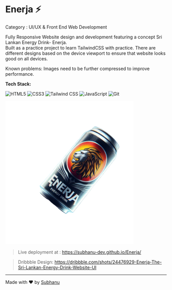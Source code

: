 # Enerja ⚡

Category : UI/UX & Front End Web Development

Fully Responsive Website design and development featuring a concept Sri Lankan Energy Drink- Enerja.  <br>
Built as a practice project to learn TailwindCSS with practice. There are different designs based on the device viewport to ensure that website looks good on all devices.

Known problems: Images need to be further compressed to improve performance.

**Tech Stack:** 

![HTML5](https://img.shields.io/badge/HTML-5C2D91?style=for-the-badge&logo=html5&logoColor=white)
![CSS3](https://img.shields.io/badge/CSS-1572B6?style=for-the-badge&logo=css3&logoColor=white) ![Tailwind CSS](https://img.shields.io/badge/Tailwind%20CSS-38B2AC?style=for-the-badge&logo=tailwind-css&logoColor=white)
![JavaScript](https://img.shields.io/badge/JavaScript-F7DF1E?style=for-the-badge&logo=javascript&logoColor=black)
![Git](https://img.shields.io/badge/Git-F05032?style=for-the-badge&logo=git&logoColor=white)

<img src = "images/enerja_can_desktop_hero.png" width="400px" > </img>
> Live deployment at : https://subhanu-dev.github.io/Enerja/

> Dribbble Design: https://dribbble.com/shots/24476929-Enerja-The-Sri-Lankan-Energy-Drink-Website-UI

---
Made with ❤️ by [Subhanu](https://github.com/subhanu-dev)
